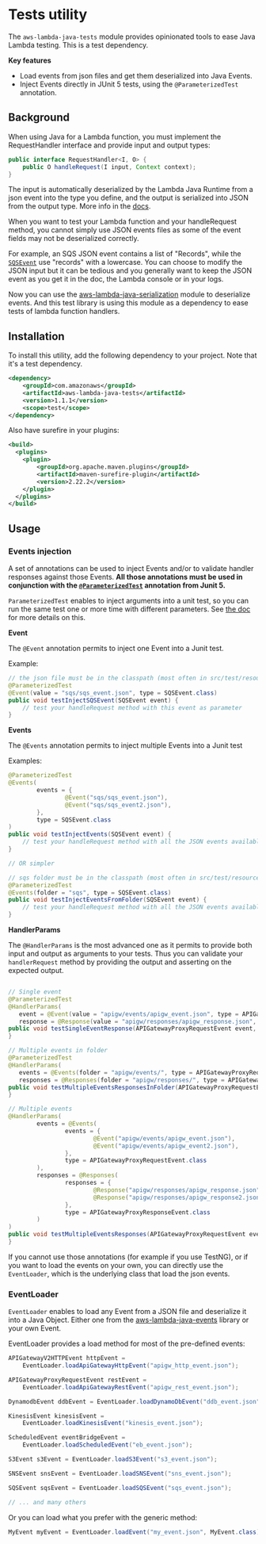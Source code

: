 
# Tests utility

The `aws-lambda-java-tests` module provides opinionated tools to ease Java Lambda testing. This is a test dependency.

**Key features**

* Load events from json files and get them deserialized into Java Events.
* Inject Events directly in JUnit 5 tests, using the `@ParameterizedTest` annotation.


## Background

When using Java for a Lambda function, you must implement the RequestHandler interface and provide input and output types:

```java
public interface RequestHandler<I, O> {
    public O handleRequest(I input, Context context);
}
```

The input is automatically deserialized by the Lambda Java Runtime from a json event into the type you define,
and the output is serialized into JSON from the output type. More info in the [docs](https://docs.aws.amazon.com/lambda/latest/dg/java-handler.html).

When you want to test your Lambda function and your handleRequest method, you cannot simply use JSON events files
as some of the event fields may not be deserialized correctly.

For example, an SQS JSON event contains a list of "Records", while the [`SQSEvent`](https://github.com/aws/aws-lambda-java-libs/blob/master/aws-lambda-java-events/src/main/java/com/amazonaws/services/lambda/runtime/events/SQSEvent.java) use "records" with a lowercase.
You can choose to modify the JSON input but it can be tedious and you generally want to keep the JSON event as you get it
in the doc, the Lambda console or in your logs.

Now you can use the [aws-lambda-java-serialization](https://github.com/aws/aws-lambda-java-libs/tree/master/aws-lambda-java-serialization) module to deserialize events. And this test library is using this module as a dependency to ease tests of lambda function handlers.

## Installation

To install this utility, add the following dependency to your project. Note that it's a test dependency.

```xml
<dependency>
    <groupId>com.amazonaws</groupId>
    <artifactId>aws-lambda-java-tests</artifactId>
    <version>1.1.1</version>
    <scope>test</scope>
</dependency>
```

Also have surefire in your plugins:

```xml
<build>
  <plugins>
	<plugin>
	    <groupId>org.apache.maven.plugins</groupId>
	    <artifactId>maven-surefire-plugin</artifactId>
	    <version>2.22.2</version>
	</plugin>
  </plugins>
</build>
```

## Usage

### Events injection

A set of annotations can be used to inject Events and/or to validate handler responses against those Events.
**All those annotations must be used in conjunction with the [`@ParameterizedTest`](https://junit.org/junit5/docs/current/api/org.junit.jupiter.params/org/junit/jupiter/params/ParameterizedTest.html) annotation from Junit 5.**

`ParameterizedTest` enables to inject arguments into a unit test, so you can run the same test one or more time with different parameters.
See [the doc](https://junit.org/junit5/docs/current/user-guide/#writing-tests-parameterized-tests) for more details on this.

**Event**

The `@Event` annotation permits to inject one Event into a Junit test.

Example:

```java
// the json file must be in the classpath (most often in src/test/resources)
@ParameterizedTest
@Event(value = "sqs/sqs_event.json", type = SQSEvent.class)
public void testInjectSQSEvent(SQSEvent event) {
    // test your handleRequest method with this event as parameter
}
```

**Events**

The `@Events` annotation permits to inject multiple Events into a Junit test

Examples:

```java
@ParameterizedTest
@Events(
        events = {
                @Event("sqs/sqs_event.json"),
                @Event("sqs/sqs_event2.json"),
        },
        type = SQSEvent.class
)
public void testInjectEvents(SQSEvent event) {
    // test your handleRequest method with all the JSON events available in the sqs folder
}

// OR simpler

// sqs folder must be in the classpath (most often in src/test/resources)
@ParameterizedTest
@Events(folder = "sqs", type = SQSEvent.class)
public void testInjectEventsFromFolder(SQSEvent event) {
    // test your handleRequest method with all the JSON events available in the sqs folder
}
```

**HandlerParams**

The `@HandlerParams` is the most advanced one as it permits to provide both input and output as arguments to your tests.
Thus you can validate your `handlerRequest` method by providing the output and asserting on the expected output.

```java

// Single event
@ParameterizedTest
@HandlerParams(
   event = @Event(value = "apigw/events/apigw_event.json", type = APIGatewayProxyRequestEvent.class),
   response = @Response(value = "apigw/responses/apigw_response.json", type = APIGatewayProxyResponseEvent.class))
public void testSingleEventResponse(APIGatewayProxyRequestEvent event, APIGatewayProxyResponseEvent response) {
}

// Multiple events in folder
@ParameterizedTest
@HandlerParams(
   events = @Events(folder = "apigw/events/", type = APIGatewayProxyRequestEvent.class),
   responses = @Responses(folder = "apigw/responses/", type = APIGatewayProxyResponseEvent.class))
public void testMultipleEventsResponsesInFolder(APIGatewayProxyRequestEvent event, APIGatewayProxyResponseEvent response) {
}

// Multiple events
@HandlerParams(
        events = @Events(
                events = {
                        @Event("apigw/events/apigw_event.json"),
                        @Event("apigw/events/apigw_event2.json"),
                },
                type = APIGatewayProxyRequestEvent.class
        ),
        responses = @Responses(
                responses = {
                        @Response("apigw/responses/apigw_response.json"),
                        @Response("apigw/responses/apigw_response2.json")
                },
                type = APIGatewayProxyResponseEvent.class
        )
)
public void testMultipleEventsResponses(APIGatewayProxyRequestEvent event, APIGatewayProxyResponseEvent response) {
}
```

If you cannot use those annotations (for example if you use TestNG), or if you want to load the events on your own, you can directly use the `EventLoader`, which is the underlying class that load the json events.

### EventLoader

`EventLoader` enables to load any Event from a JSON file and deserialize it into a Java Object.
Either one from the [aws-lambda-java-events](https://github.com/aws/aws-lambda-java-libs/tree/master/aws-lambda-java-events) library
or your own Event.

EventLoader provides a load method for most of the pre-defined events:

```java
APIGatewayV2HTTPEvent httpEvent = 
    EventLoader.loadApiGatewayHttpEvent("apigw_http_event.json");

APIGatewayProxyRequestEvent restEvent = 
    EventLoader.loadApiGatewayRestEvent("apigw_rest_event.json");

DynamodbEvent ddbEvent = EventLoader.loadDynamoDbEvent("ddb_event.json");

KinesisEvent kinesisEvent = 
    EventLoader.loadKinesisEvent("kinesis_event.json");

ScheduledEvent eventBridgeEvent = 
    EventLoader.loadScheduledEvent("eb_event.json");

S3Event s3Event = EventLoader.loadS3Event("s3_event.json");

SNSEvent snsEvent = EventLoader.loadSNSEvent("sns_event.json");

SQSEvent sqsEvent = EventLoader.loadSQSEvent("sqs_event.json");

// ... and many others
```

Or you can load what you prefer with the generic method:

```java
MyEvent myEvent = EventLoader.loadEvent("my_event.json", MyEvent.class);
```


